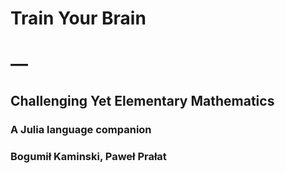 # Train Your Brain
# —
## Challenging Yet Elementary Mathematics
### A Julia language companion
### Bogumił Kaminski, Paweł Prałat
